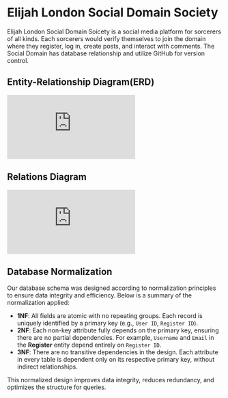# Elijah London Social Domain Society 
 Elijah London Social Domain Soicety is a social media platform for sorcerers of all kinds. Each sorcerers would verify themselves to join the domain where they register, log in, create posts, and interact with comments.
 The Social Domain has database relationship and utilize GitHub for version control. 
 ## Entity-Relationship Diagram(ERD) 
 ![Entity-Relationship Diagram](https://github.com/user-attachments/files/17699056/Elijah.London.Entity-.Relationship.Diagram.1.pdf)
##  Relations Diagram 
![Relations Diagram](https://github.com/user-attachments/files/17699076/Elijah.London.Relations.Diagram.pdf)
## Database Normalization

Our database schema was designed according to normalization principles to ensure data integrity and efficiency. Below is a summary of the normalization applied:

- **1NF**: All fields are atomic with no repeating groups. Each record is uniquely identified by a primary key (e.g., `User ID`, `Register ID`).
- **2NF**: Each non-key attribute fully depends on the primary key, ensuring there are no partial dependencies. For example, `Username` and `Email` in the **Register** entity depend entirely on `Register ID`.
- **3NF**: There are no transitive dependencies in the design. Each attribute in every table is dependent only on its respective primary key, without indirect relationships.

This normalized design improves data integrity, reduces redundancy, and optimizes the structure for queries.
